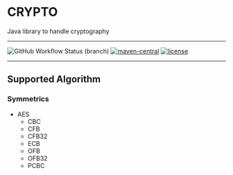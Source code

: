 # CRYPTO
Java library to handle cryptography

---

![GitHub Workflow Status (branch)](https://img.shields.io/github/workflow/status/NicHub-Semprini/crypto/CI/main)
[![maven-central](https://img.shields.io/badge/maven--central-1.0.1-orange.svg)](https://mvnrepository.com/artifact/io.github.NicHub-Semprini/crypto)
[![license](https://img.shields.io/badge/license-Apache%202.0-blue.svg)](https://www.apache.org/licenses/LICENSE-2.0)

---

## Supported Algorithm

### Symmetrics
* AES
    * CBC
    * CFB
    * CFB32
    * ECB
    * OFB
    * OFB32
    * PCBC